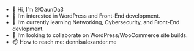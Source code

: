 - 👋 Hi, I’m @OaunDa3
- 👀 I’m interested in WordPress and Front-End development.
- 🌱 I’m currently learning Networking, Cybersecurity, and Front-End devlopment.
- 💞️ I’m looking to collaborate on WordPress/WooCommerce site builds.
- 📫 How to reach me: dennisalexander.me

<!---
OaunDa3/OaunDa3 is a ✨ special ✨ repository because its `README.md` (this file) appears on your GitHub profile.
You can click the Preview link to take a look at your changes.
--->
